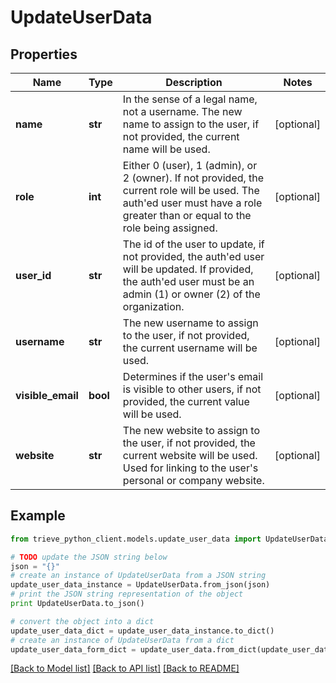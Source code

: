 # UpdateUserData


## Properties

Name | Type | Description | Notes
------------ | ------------- | ------------- | -------------
**name** | **str** | In the sense of a legal name, not a username. The new name to assign to the user, if not provided, the current name will be used. | [optional] 
**role** | **int** | Either 0 (user), 1 (admin), or 2 (owner). If not provided, the current role will be used. The auth&#39;ed user must have a role greater than or equal to the role being assigned. | [optional] 
**user_id** | **str** | The id of the user to update, if not provided, the auth&#39;ed user will be updated. If provided, the auth&#39;ed user must be an admin (1) or owner (2) of the organization. | [optional] 
**username** | **str** | The new username to assign to the user, if not provided, the current username will be used. | [optional] 
**visible_email** | **bool** | Determines if the user&#39;s email is visible to other users, if not provided, the current value will be used. | [optional] 
**website** | **str** | The new website to assign to the user, if not provided, the current website will be used. Used for linking to the user&#39;s personal or company website. | [optional] 

## Example

```python
from trieve_python_client.models.update_user_data import UpdateUserData

# TODO update the JSON string below
json = "{}"
# create an instance of UpdateUserData from a JSON string
update_user_data_instance = UpdateUserData.from_json(json)
# print the JSON string representation of the object
print UpdateUserData.to_json()

# convert the object into a dict
update_user_data_dict = update_user_data_instance.to_dict()
# create an instance of UpdateUserData from a dict
update_user_data_form_dict = update_user_data.from_dict(update_user_data_dict)
```
[[Back to Model list]](../README.md#documentation-for-models) [[Back to API list]](../README.md#documentation-for-api-endpoints) [[Back to README]](../README.md)


